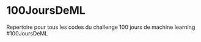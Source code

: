 # 100JoursDeML
Repertoire pour tous les codes du challenge 100 jours de machine learning #100JoursDeML
